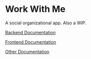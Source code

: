 # Work With Me

A social organizational app. Also a WIP.

[Backend Documentation](backend/README.md)

[Frontend Documentation](frontend/README.md)

[Other Documentation](_docs/)
